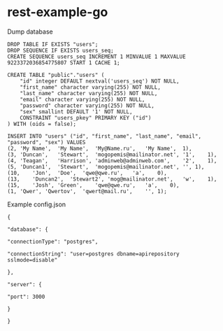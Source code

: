# rest-example-go
Dump database

    DROP TABLE IF EXISTS "users";
    DROP SEQUENCE IF EXISTS users_seq;
    CREATE SEQUENCE users_seq INCREMENT 1 MINVALUE 1 MAXVALUE 9223372036854775807 START 1 CACHE 1;
    
    CREATE TABLE "public"."users" (
        "id" integer DEFAULT nextval('users_seq') NOT NULL,
        "first_name" character varying(255) NOT NULL,
        "last_name" character varying(255) NOT NULL,
        "email" character varying(255) NOT NULL,
        "password" character varying(255) NOT NULL,
        "sex" smallint DEFAULT '1' NOT NULL,
        CONSTRAINT "users_pkey" PRIMARY KEY ("id")
    ) WITH (oids = false);
    
    INSERT INTO "users" ("id", "first_name", "last_name", "email", "password", "sex") VALUES
    (2,	'My Name',	'My Name',	'My@Name.ru',	'My Name',	1),
    (3,	'Duncan',	'Stewart',	'mogopemis@mailinator.net',	'1',	1),
    (4,	'Teagan',	'Harrison',	'adminweb@adminweb.com',	'2',	1),
    (5,	'Duncan1',	'Stewart',	'mogopemis@mailinator.net',	'',	1),
    (10,	'Jon',	'Doe',	'qwe@qwe.ru',	'a',	0),
    (13,	'Duncan2',	'Stewart2',	'mog@mailinator.net',	'w',	1),
    (15,	'Josh',	'Green',	'qwe@qwe.ru',	'a',	0),
    (1,	'Qwer',	'Qwertov',	'qwert@mail.ru',	'',	1);

Example config.json

    {
    
    "database": {
    
    "connectionType": "postgres",
    
    "connectionString": "user=postgres dbname=apirepository sslmode=disable"
    
    },
      
    "server": {
    
    "port": 3000
    
    }
    
    }
